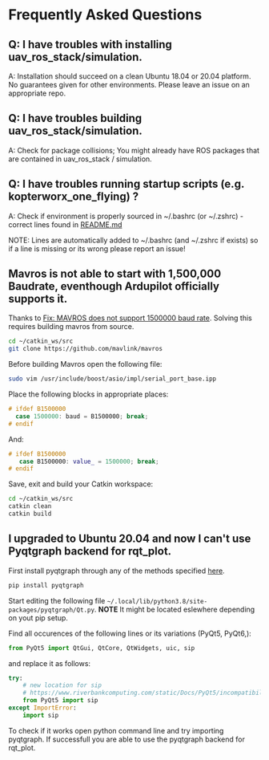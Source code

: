 # Frequently Asked Questions

## Q: I have troubles with installing uav_ros_stack/simulation.

A: Installation should succeed on a clean Ubuntu 18.04 or 20.04 platform. No guarantees given for other environments. Please leave an issue on an appropriate repo.

## Q: I have troubles building uav_ros_stack/simulation.
A:  Check for package collisions; You might already have ROS packages that are contained in uav_ros_stack / simulation.

## Q: I have troubles running startup scripts (e.g. kopterworx_one_flying) ?
A: Check if environment is properly sourced in ~/.bashrc (or ~/.zshrc) - correct lines found in [README.md](README.md)

NOTE: Lines are automatically added to ~/.bashrc (and ~/.zshrc if exists) so if a line is missing or its wrong please report an issue!

## Mavros is not able to start with 1,500,000 Baudrate, eventhough Ardupilot officially supports it.
Thanks to [Fix: MAVROS does not support 1500000 baud rate](https://www.programmersought.com/article/95921196958/).
Solving this requires building mavros from source.

```bash
cd ~/catkin_ws/src
git clone https://github.com/mavlink/mavros
```

Before building Mavros open the following file:
```bash
sudo vim /usr/include/boost/asio/impl/serial_port_base.ipp
```

Place the following blocks in appropriate places:
```C++
# ifdef B1500000
  case 1500000: baud = B1500000; break;
# endif
```
And:
```C++
# ifdef B1500000
   case B1500000: value_ = 1500000; break;
# endif
```
Save, exit and build your Catkin workspace:
```bash
cd ~/catkin_ws/src
catkin clean
catkin build
```

## I upgraded to Ubuntu 20.04 and now I can't use Pyqtgraph backend for rqt_plot.

First install pyqtgraph through any of the methods specified [here](http://www.pyqtgraph.org/).
```bash
pip install pyqtgraph
```

Start editing the following file ```~/.local/lib/python3.8/site-packages/pyqtgraph/Qt.py```. 
**NOTE** It might be located eslewhere depending on yout pip setup.

Find all occurences of the following lines or its variations (PyQt5, PyQt6,):
```python
from PyQt5 import QtGui, QtCore, QtWidgets, uic, sip
```
and replace it as follows:
```python
try:
    # new location for sip
    # https://www.riverbankcomputing.com/static/Docs/PyQt5/incompatibilities.html#pyqt-v5-11
    from PyQt5 import sip
except ImportError:
    import sip
```

To check if it works open python command line and try importing pyqtgraph.
If successfull you are able to use the pyqtgraph backend for rqt_plot.